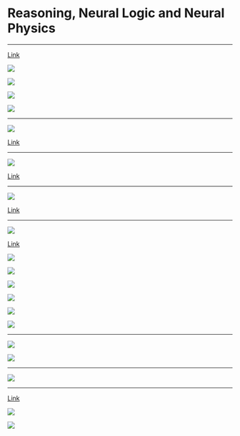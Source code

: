 # Reasoning, Neural Logic and Neural Physics 

---
[Link](https://arxiv.org/pdf/1612.00341.pdf)

![](2020-07-22-00-42-26.png)

![](2020-07-21-06-03-46.png)

![](2020-07-21-06-04-40.png)

![](2020-07-21-06-04-57.png)

---


![](2020-07-22-00-35-19.png)

[Link](https://arxiv.org/pdf/1806.01242.pdf)

---

![](2020-07-22-00-37-56.png)

[Link](https://arxiv.org/pdf/1810.01566.pdf)


---

![](2020-07-22-00-40-15.png)

[Link](http://papers.nips.cc/paper/8931-universal-invariant-and-equivariant-graph-neural-networks.pdf)


---
![](2020-07-22-01-21-03.png)

[Link](https://arxiv.org/pdf/1903.05136.pdf)

![](2020-07-22-01-21-37.png)

![](2020-07-22-01-22-00.png)

![](2020-07-22-01-22-20.png)

![](2020-07-22-01-23-29.png)

![](2020-07-22-01-25-31.png)

![](2020-07-22-01-25-56.png)


---


![](2020-07-22-01-36-08.png)

![](2020-07-22-01-36-39.png)

---

![](2020-07-22-01-37-03.png)

---
[Link](https://arxiv.org/pdf/1905.10307.pdf)

![](2020-07-22-02-06-48.png)

![](2020-07-22-02-07-09.png)